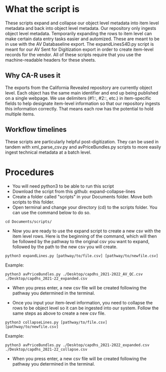 # What the script is
These scripts expand and collapse our object level metadata into item level metadata and back into object level metadata. Our repository only ingests object level metadata. Temporarily expanding the rows to item level can make certain data entry tasks easier and automized. These are meant to be in use with the AV Databaseline export. The expandLinesS4D.py script is meant for our AV Sent for Digitization export in order to create item-level records for the vendor. All of these scripts require that you use the machine-readable headers for these sheets.
## Why CA-R uses it
The exports from the California Revealed repository are currently object level. Each object has the same main identifier and end up being published on a single webpage. We use delimiters (#1::, #2::, etc.) in item-specific fields to help designate item-level information so that our repository ingests this information correctly. That means each row has the potential to hold multiple items.
## Workflow timelines
These scripts are particularly helpful post-digitization. They can be used in tandem with xml_parse_csv.py and avPriceBundles.py scripts to more easily ingest technical metadata at a batch level.
# Procedures
- You will need python3 to be able to run this script
- Download the script from this github: expand-collapse-lines
- Create a folder called "scripts" in your Documents folder. Move both scripts to this folder.
- Open terminal and change your directory (cd) to the scripts folder. You can use the command below to do so.
```
cd Documents/scripts/
```
- Now you are ready to use the expand script to create a new csv with the item level rows. Here is the beginning of the command, which will then be followed by the pathway to the original csv you want to expand, followed by the path to the new csv you will create. 
```
python3 expandLines.py [pathway/to/file.csv] [pathway/to/newfile.csv]
```
Example:
```
python3 avPriceBundles.py ./Desktop/capdhs_2021-2022_AV_QC.csv ./Desktop/capdhs_2021-22_expanded.csv 
```
- When you press enter, a new csv file will be created following the pathway you determined in the terminal. 

- Once you input your item-level information, you need to collapse the rows to be object level so it can be ingested into our system. Follow the same steps as above to create a new csv file. 
```
python3 collapseLines.py [pathway/to/file.csv] [pathway/to/newfile.csv]
```
Example:
```
python3 avPriceBundles.py ./Desktop/capdhs_2021-2022_expanded.csv ./Desktop/capdhs_2021-22_collapse.csv 
```
- When you press enter, a new csv file will be created following the pathway you determined in the terminal. 
